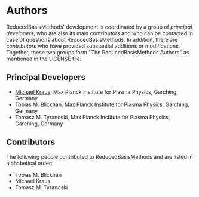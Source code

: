 # Authors

ReducedBasisMethods' development is coordinated by a group of *principal developers*, who are also its main contributors and who can be contacted in case of questions about ReducedBasisMethods. In addition, there are *contributors* who have provided substantial additions or modifications. Together, these two groups form "The ReducedBasisMethods Authors" as mentioned in the [LICENSE](LICENSE.md) file.

## Principal Developers

* [Michael Kraus](https://www.michael-kraus.org/),
  Max Planck Institute for Plasma Physics, Garching, Germany
* Tobias M. Blickhan,
  Max Planck Institute for Plasma Physics, Garching, Germany
* Tomasz M. Tyranoski,
  Max Planck Institute for Plasma Physics, Garching, Germany

## Contributors

The following people contributed to ReducedBasisMethods and are listed in alphabetical order:

* Tobias M. Blickhan
* Michael Kraus
* Tomasz M. Tyranoski
